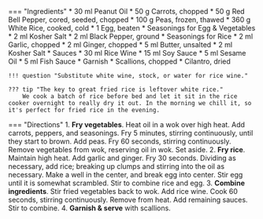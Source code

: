 === "Ingredients"
    * 30 ml Peanut Oil
    * 50 g Carrots, chopped
    * 50 g Red Bell Pepper, cored, seeded, chopped
    * 100 g Peas, frozen, thawed
    * 360 g White Rice, cooked, cold
    * 1 Egg, beaten
    * Seasonings for Egg & Vegetables
        * 2 ml Kosher Salt
        * 2 ml Black Pepper, ground
    * Seasonings for Rice
        * 2 ml Garlic, chopped
        * 2 ml Ginger, chopped
        * 5 ml Butter, unsalted
        * 2 ml Kosher Salt
    * Sauces
        * 30 ml Rice Wine
        * 15 ml Soy Sauce
        * 5 ml Sesame Oil
        * 5 ml Fish Sauce
    * Garnish
        * Scallions, chopped
        * Cilantro, dried

    !!! question "Substitute white wine, stock, or water for rice wine."

    ??? tip "The key to great fried rice is leftover white rice."
        We cook a batch of rice before bed and let it sit in the rice cooker overnight to really dry it out. In the morning we chill it, so it's perfect for fried rice in the evening.

=== "Directions"
    1. **Fry vegetables**. Heat oil in a wok over high heat. Add carrots, peppers, and seasonings. Fry 5 minutes, stirring continuously, until they start to brown. Add peas. Fry 60 seconds, stirring continuously. Remove vegetables from wok, reserving oil in wok. Set aside.
    2. **Fry rice**. Maintain high heat. Add garlic and ginger. Fry 30 seconds. Dividing as necessary, add rice; breaking up clumps and stirring into the oil as necessary. Make a well in the center, and break egg into center. Stir egg until it is somewhat scrambled. Stir to combine rice and egg.
    3. **Combine ingredients**. Stir fried vegetables back to wok. Add rice wine. Cook 60 seconds, stirring continuously. Remove from heat. Add remaining sauces. Stir to combine.
    4. **Garnish & serve** with scallions.

[^1]: {{ cite.bittman_how_to_cook_everything }}

